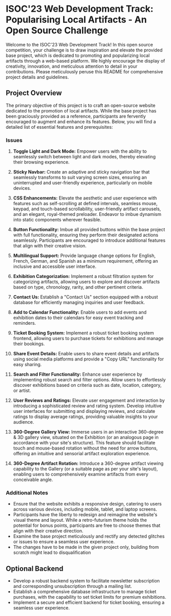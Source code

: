 # ISOC'23 Web Development Track: Popularising Local Artifacts - An Open Source Challenge

Welcome to the ISOC'23 Web Development Track! In this open source competition, your challenge is to draw inspiration and elevate the provided base project, which is dedicated to promoting and popularizing local artifacts through a web-based platform. We highly encourage the display of creativity, innovation, and meticulous attention to detail in your contributions. Please meticulously peruse this README for comprehensive project details and guidelines.

## Project Overview

The primary objective of this project is to craft an open-source website dedicated to the promotion of local artifacts. While the base project has been graciously provided as a reference, participants are fervently encouraged to augment and enhance its features. Below, you will find a detailed list of essential features and prerequisites:

### Issues

1. **Toggle Light and Dark Mode:** Empower users with the ability to seamlessly switch between light and dark modes, thereby elevating their browsing experience.

2. **Sticky Navbar:** Create an adaptive and sticky navigation bar that seamlessly transforms to suit varying screen sizes, ensuring an uninterrupted and user-friendly experience, particularly on mobile devices.

3. **CSS Enhancements:** Elevate the aesthetic and user experience with features such as self-scrolling at defined intervals, seamless mouse, keypad, and touch-based scrollability, user-friendly artifact carousels, and an elegant, royal-themed preloader. Endeavor to imbue dynamism into static components wherever feasible.

4. **Button Functionality:** Imbue all provided buttons within the base project with full functionality, ensuring they perform their designated actions seamlessly. Participants are encouraged to introduce additional features that align with their creative vision.

5. **Multilingual Support:** Provide language change options for English, French, German, and Spanish as a minimum requirement, offering an inclusive and accessible user interface.

6. **Exhibition Categorization:** Implement a robust filtration system for categorizing artifacts, allowing users to explore and discover artifacts based on type, chronology, rarity, and other pertinent criteria.

7. **Contact Us:** Establish a "Contact Us" section equipped with a robust database for efficiently managing inquiries and user feedback.

8. **Add to Calendar Functionality:** Enable users to add events and exhibition dates to their calendars for easy event tracking and reminders.

9. **Ticket Booking System:** Implement a robust ticket booking system frontend, allowing users to purchase tickets for exhibitions and manage their bookings.

10. **Share Event Details:** Enable users to share event details and artifacts using social media platforms and provide a "Copy URL" functionality for easy sharing.

11. **Search and Filter Functionality:** Enhance user experience by implementing robust search and filter options. Allow users to effortlessly discover exhibitions based on criteria such as date, location, category, or artist.

12. **User Reviews and Ratings:** Elevate user engagement and interaction by introducing a sophisticated review and rating system. Develop intuitive user interfaces for submitting and displaying reviews, and calculate ratings to display average ratings, providing valuable insights to your audience.

13. **360-Degree Gallery View:** Immerse users in an interactive 360-degree & 3D gallery view, situated on the Exhibition (or an analogous page in accordance with your site's structure). This feature should facilitate touch and mouse-based rotation without the need for arrow buttons, offering an intuitive and sensorial artifact exploration experience.

14. **360-Degree Artifact Rotation:** Introduce a 360-degree artifact viewing capability to the Gallery (or a suitable page as per your site's layout), enabling users to comprehensively examine artifacts from every conceivable angle. 

### Additional Notes

- Ensure that the website exhibits a responsive design, catering to users across various devices, including mobile, tablet, and laptop screens.
- Participants have the liberty to redesign and reimagine the website's visual theme and layout. While a retro-futurism theme holds the potential for bonus points, participants are free to choose themes that align with their creative direction.
- Examine the base project meticulously and rectify any detected glitches or issues to ensure a seamless user experience.
- The changes have to be made in the given project only, building from scratch might lead to disqualification

## Optional Backend

- Develop a robust backend system to facilitate newsletter subscription and corresponding unsubscription through a mailing list.
- Establish a comprehensive database infrastructure to manage ticket purchases, with the capability to set ticket limits for premium exhibitions.
- Implement a secure and efficient backend for ticket booking, ensuring a seamless user experience.